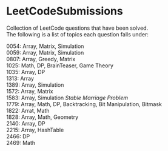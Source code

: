 # LeetCodeSubmissions
Collection of LeetCode questions that have been solved. <br />
The following is a list of topics each question falls under: <br />

0054: Array, Matrix, Simulation <br />
0059: Array, Matrix, Simulation <br />
0807: Array, Greedy, Matrix <br />
1025: Math, DP, BrainTeaser, Game Theory <br />
1035: Array, DP <br />
1313: Array <br />
1389: Array, Simulation <br />
1572: Array, Matrix <br />
1583: Array, Simulation *Stable Marriage Problem* <br />
1779: Array, Math, DP, Backtracking, Bit Manipulation, Bitmask <br />
1822: Arrat, Math <br />
1828: Array, Math, Geometry <br />
2140: Array, DP <br />
2215: Array, HashTable <br />
2466: DP <br />
2469: Math <br />
